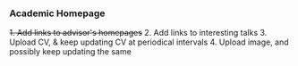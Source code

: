 ### Academic Homepage 

~~1. Add links to advisor's homepages~~
2. Add links to interesting talks
3. Upload CV,  & keep updating CV at periodical intervals
4. Upload image, and possibly keep updating the same
